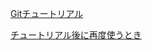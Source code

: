
<!-- > pandoc index.md --include-in-header=in-header.txt -c the.css -s -o index.html -->

[Gitチュートリアル](tutorial.html)

[チュートリアル後に再度使うとき](afterthat.html)
